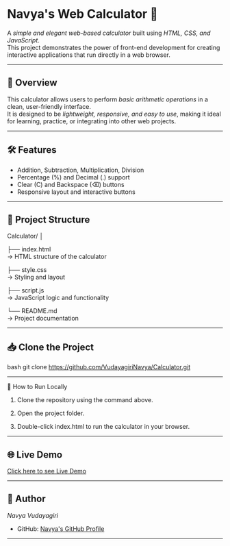 # Navya's Web Calculator 🧮

A *simple and elegant web-based calculator* built using *HTML, CSS, and JavaScript*.  
This project demonstrates the power of front-end development for creating interactive applications that run directly in a web browser.

---

## 🔹 Overview

This calculator allows users to perform *basic arithmetic operations* in a clean, user-friendly interface.  
It is designed to be *lightweight, responsive, and easy to use*, making it ideal for learning, practice, or integrating into other web projects.

---

## 🛠 Features

- Addition, Subtraction, Multiplication, Division  
- Percentage (%) and Decimal (.) support  
- Clear (C) and Backspace (⌫) buttons  
- Responsive layout and interactive buttons  

---

## 📂 Project Structure

Calculator/ 
│ 

├── index.html   
  → HTML structure of the calculator 

├── style.css    
  → Styling and layout 
  
├── script.js    
  → JavaScript logic and functionality 
  
└── README.md   
  → Project documentation

---

## 📥 Clone the Project

bash
git clone https://github.com/VudayagiriNavya/Calculator.git

---

🎯 How to Run Locally

1. Clone the repository using the command above.


2. Open the project folder.


3. Double-click index.html to run the calculator in your browser.



---

## 🌐 Live Demo

[Click here to see Live Demo](https://vudayagirinavya.github.io/Calculator/)

---

## 🚀 Author

*Navya Vudayagiri*  
- GitHub: [Navya's GitHub Profile](https://github.com/VudayagiriNavya)

---

